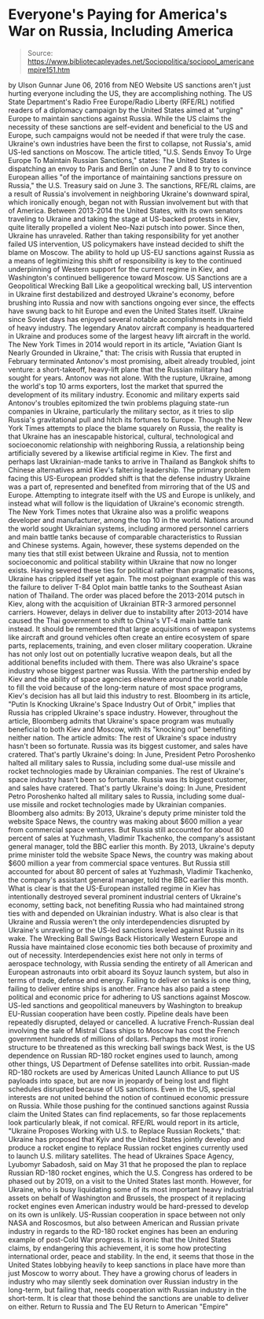 # Everyone's Paying for America's War on Russia, Including America

> Source: https://www.bibliotecapleyades.net/Sociopolitica/sociopol_americanempire151.htm

by Ulson Gunnar June 06, 2016 from NEO Website
US sanctions aren't just hurting everyone including the US, they are accomplishing nothing.
The US State Department's Radio Free Europe/Radio Liberty (RFE/RL) notified readers of a diplomacy campaign by the United States aimed at "urging" Europe to maintain sanctions against Russia.
While the US claims the necessity of these sanctions are self-evident and beneficial to the US and Europe, such campaigns would not be needed if that were truly the case.
Ukraine's own industries have been the first to collapse,
not Russia's, amid US-led sanctions on Moscow.
The article titled, "U.S. Sends Envoy To Urge Europe To Maintain Russian Sanctions," states:
The United States is dispatching an envoy to Paris and Berlin on June 7 and 8 to try to convince European allies "of the importance of maintaining sanctions pressure on Russia," the U.S. Treasury said on June 3.
The sanctions, RFE/RL claims, are a result of Russia's involvement in neighboring Ukraine's downward spiral, which ironically enough, began not with Russian involvement but with that of America.
Between 2013-2014 the United States, with its own senators traveling to Ukraine and taking the stage at US-backed protests in Kiev, quite literally propelled a violent Neo-Nazi putsch into power. Since then, Ukraine has unraveled. Rather than taking responsibility for yet another failed US intervention, US policymakers have instead decided to shift the blame on Moscow.
The ability to hold up US-EU sanctions against Russia as a means of legitimizing this shift of responsibility is key to the continued underpinning of Western support for the current regime in Kiev, and Washington's continued belligerence toward Moscow.
US Sanctions are a Geopolitical Wrecking Ball Like a geopolitical wrecking ball, US intervention in Ukraine first destabilized and destroyed Ukraine's economy, before brushing into Russia and now with sanctions ongoing ever since, the effects have swung back to hit Europe and even the United States itself. Ukraine since Soviet days has enjoyed several notable accomplishments in the field of heavy industry. The legendary Anatov aircraft company is headquartered in Ukraine and produces some of the largest heavy lift aircraft in the world. The New York Times in 2014 would report in its article, "Aviation Giant Is Nearly Grounded in Ukraine," that:
The crisis with Russia that erupted in February terminated Antonov's most promising, albeit already troubled, joint venture: a short-takeoff, heavy-lift plane that the Russian military had sought for years. Antonov was not alone. With the rupture, Ukraine, among the world's top 10 arms exporters, lost the market that spurred the development of its military industry. Economic and military experts said Antonov's troubles epitomized the twin problems plaguing state-run companies in Ukraine, particularly the military sector, as it tries to slip Russia's gravitational pull and hitch its fortunes to Europe.
Though the New York Times attempts to place the blame squarely on Russia, the reality is that Ukraine has an inescapable historical, cultural, technological and socioeconomic relationship with neighboring Russia, a relationship being artificially severed by a likewise artificial regime in Kiev.
The first and perhaps last Ukrainian-made tanks
to arrive in Thailand as Bangkok shifts to Chinese alternatives
amid Kiev's faltering leadership.
The primary problem facing this US-European prodded shift is that the defense industry Ukraine was a part of, represented and benefited from mirroring that of the US and Europe.
Attempting to integrate itself with the US and Europe is unlikely, and instead what will follow is the liquidation of Ukraine's economic strength. The New York Times notes that Ukraine also was a prolific weapons developer and manufacturer, among the top 10 in the world. Nations around the world sought Ukrainian systems, including armored personnel carriers and main battle tanks because of comparable characteristics to Russian and Chinese systems. Again, however, these systems depended on the many ties that still exist between Ukraine and Russia, not to mention socioeconomic and political stability within Ukraine that now no longer exists. Having severed these ties for political rather than pragmatic reasons, Ukraine has crippled itself yet again.
The most poignant example of this was the failure to deliver T-84 Oplot main battle tanks to the Southeast Asian nation of Thailand. The order was placed before the 2013-2014 putsch in Kiev, along with the acquisition of Ukrainian BTR-3 armored personnel carriers. However, delays in deliver due to instability after 2013-2014 have caused the Thai government to shift to China's VT-4 main battle tank instead. It should be remembered that large acquisitions of weapon systems like aircraft and ground vehicles often create an entire ecosystem of spare parts, replacements, training, and even closer military cooperation. Ukraine has not only lost out on potentially lucrative weapon deals, but all the additional benefits included with them. There was also Ukraine's space industry whose biggest partner was Russia. With the partnership ended by Kiev and the ability of space agencies elsewhere around the world unable to fill the void because of the long-term nature of most space programs, Kiev's decision has all but laid this industry to rest. Bloomberg in its article, "Putin Is Knocking Ukraine's Space Industry Out of Orbit," implies that Russia has crippled Ukraine's space industry.
However, throughout the article, Bloomberg admits that Ukraine's space program was mutually beneficial to both Kiev and Moscow, with its "knocking out" benefiting neither nation.
The article admits:
The rest of Ukraine's space industry hasn't been so fortunate. Russia was its biggest customer, and sales have cratered. That's partly Ukraine's doing: In June, President Petro Poroshenko halted all military sales to Russia, including some dual-use missile and rocket technologies made by Ukrainian companies.
The rest of Ukraine's space industry hasn't been so fortunate. Russia was its biggest customer, and sales have cratered.
That's partly Ukraine's doing: In June, President Petro Poroshenko halted all military sales to Russia, including some dual-use missile and rocket technologies made by Ukrainian companies.
Bloomberg also admits:
By 2013, Ukraine's deputy prime minister told the website Space News, the country was making about $600 million a year from commercial space ventures. But Russia still accounted for about 80 percent of sales at Yuzhmash, Vladimir Tkachenko, the company's assistant general manager, told the BBC earlier this month.
By 2013, Ukraine's deputy prime minister told the website Space News, the country was making about $600 million a year from commercial space ventures.
But Russia still accounted for about 80 percent of sales at Yuzhmash, Vladimir Tkachenko, the company's assistant general manager, told the BBC earlier this month.
What is clear is that the US-European installed regime in Kiev has intentionally destroyed several prominent industrial centers of Ukraine's economy, setting back, not benefiting Russia who had maintained strong ties with and depended on Ukrainian industry.
What is also clear is that Ukraine and Russia weren't the only interdependencies disrupted by Ukraine's unraveling or the US-led sanctions leveled against Russia in its wake.
The Wrecking Ball Swings Back Historically Western Europe and Russia have maintained close economic ties both because of proximity and out of necessity.
Interdependencies exist here not only in terms of aerospace technology, with Russia sending the entirety of all American and European astronauts into orbit aboard its Soyuz launch system, but also in terms of trade, defense and energy.
Failing to deliver on tanks is one thing,
failing to deliver entire ships is another.
France has also paid a steep political and economic price
for adhering to US sanctions against Moscow.
US-led sanctions and geopolitical maneuvers by Washington to breakup EU-Russian cooperation have been costly.
Pipeline deals have been repeatedly disrupted, delayed or cancelled. A lucrative French-Russian deal involving the sale of Mistral Class ships to Moscow has cost the French government hundreds of millions of dollars. Perhaps the most ironic structure to be threatened as this wrecking ball swings back West, is the US dependence on Russian RD-180 rocket engines used to launch, among other things, US Department of Defense satellites into orbit.
Russian-made RD-180 rockets
are used by Americas United Launch Alliance
to put US payloads into space,
but are now in jeopardy of being lost
and flight schedules disrupted because of US sanctions.
Even in the US, special interests are not united behind the notion of continued economic pressure on Russia.
While those pushing for the continued sanctions against Russia claim the United States can find replacements, so far those replacements look particularly bleak, if not comical. RFE/RL would report in its article, "Ukraine Proposes Working with U.S. to Replace Russian Rockets," that:
Ukraine has proposed that Kyiv and the United States jointly develop and produce a rocket engine to replace Russian rocket engines currently used to launch U.S. military satellites. The head of Ukraines Space Agency, Lyubomyr Sabadosh, said on May 31 that he proposed the plan to replace Russian RD-180 rocket engines, which the U.S. Congress has ordered to be phased out by 2019, on a visit to the United States last month.
However, for Ukraine, who is busy liquidating some of its most important heavy industrial assets on behalf of Washington and Brussels, the prospect of it replacing rocket engines even American industry would be hard-pressed to develop on its own is unlikely. US-Russian cooperation in space between not only NASA and Roscosmos, but also between American and Russian private industry in regards to the RD-180 rocket engines has been an enduring example of post-Cold War progress.
It is ironic that the United States claims, by endangering this achievement, it is some how protecting international order, peace and stability. In the end, it seems that those in the United States lobbying heavily to keep sanctions in place have more than just Moscow to worry about.
They have a growing chorus of leaders in industry who may silently seek domination over Russian industry in the long-term, but failing that, needs cooperation with Russian industry in the short-term.
It is clear that those behind the sanctions are unable to deliver on either.
Return to Russia and The EU
Return to American "Empire"
